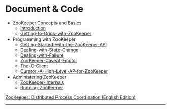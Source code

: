 
# Document & Code

- ZooKeeper Concepts and Basics
  - [Introduction](https://github.com/zozospider/note/blob/master/distributed/ZooKeeper/ZooKeeper-book2-Introduction.md)
  - [Getting-to-Grips-with-ZooKeeper](https://github.com/zozospider/note/blob/master/distributed/ZooKeeper/ZooKeeper-book2-Getting-to-Grips-with-ZooKeeper.md)
- Programming with ZooKeeper
  - [Getting-Started-with-the-ZooKeeper-API](https://github.com/zozospider/note/blob/master/distributed/ZooKeeper/ZooKeeper-book2-Getting-Started-with-the-ZooKeeper-API.md)
  - [Dealing-with-State-Change](https://github.com/zozospider/note/blob/master/distributed/ZooKeeper/ZooKeeper-book2-Dealing-with-State-Change.md)
  - [Dealing-with-Failure](https://github.com/zozospider/note/blob/master/distributed/ZooKeeper/ZooKeeper-book2-Dealing-with-Failure.md)
  - [ZooKeeper-Caveat-Emptor](https://github.com/zozospider/note/blob/master/distributed/ZooKeeper/ZooKeeper-book2-ZooKeeper-Caveat-Emptor.md)
  - [The-C-Client](https://github.com/zozospider/note/blob/master/distributed/ZooKeeper/ZooKeeper-book2-The-C-Client.md)
  - [Curator:-A-High-Level-AP-for-ZooKeeper](https://github.com/zozospider/note/blob/master/distributed/ZooKeeper/ZooKeeper-book2-Curator:-A-High-Level-AP-for-ZooKeeper.md)
- Administering ZooKeeper
  - [ZooKeeper-Internals](https://github.com/zozospider/note/blob/master/distributed/ZooKeeper/ZooKeeper-book2-ZooKeeper-Internals.md)
  - [Running-ZooKeeper](https://github.com/zozospider/note/blob/master/distributed/ZooKeeper/ZooKeeper-book2-Running-ZooKeeper.md)

[ZooKeeper: Distributed Process Coordination (English Edition)](https://www.amazon.cn/dp/1449361307/ref=tmm_pap_swatch_0?_encoding=UTF8&qid=1550641315&sr=8-20)

---
